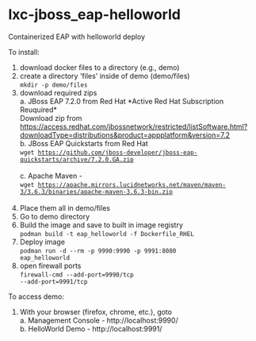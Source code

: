 # lxc-jboss_eap-helloworld
Containerized EAP with helloworld deploy

To install:

1. download docker files to a directory (e.g., demo)
2. create a directory 'files' inside of demo (demo/files) <br/>
   <code>mkdir -p demo/files</code>
3. download required zips <br/>
   a. JBoss EAP 7.2.0 from Red Hat \*Active Red Hat Subscription Reuquired\* <br/>
      Download zip from https://access.redhat.com/jbossnetwork/restricted/listSoftware.html?downloadType=distributions&product=appplatform&version=7.2 <br/>
   b. JBoss EAP Quickstarts from Red Hat<br/>
      <code>wget https://github.com/jboss-developer/jboss-eap-quickstarts/archive/7.2.0.GA.zip </code><br/>
   c. Apache Maven - <br/>
      <code>wget https://apache.mirrors.lucidnetworks.net/maven/maven-3/3.6.3/binaries/apache-maven-3.6.3-bin.zip </code><br/>
4. Place them all in demo/files
5. Go to demo directory
6. Build the image and save to built in image registry<br/>
   <code>podman build -t eap_helloworld -f Dockerfile_RHEL</code>
7. Deploy image<br/>
   <code>podman run -d --rm -p 9990:9990 -p 9991:8080 eap_helloworld</code>
8. open firewall ports<br/>
   <code>firewall-cmd --add-port=9990/tcp --add-port=9991/tcp</code>
   
To access demo:
1. With your browser (firefox, chrome, etc.), goto<br/>
   a. Management Console - http://localhost:9990/<br/>
   b. HelloWorld Demo    - http://localhost:9991/<br/>
